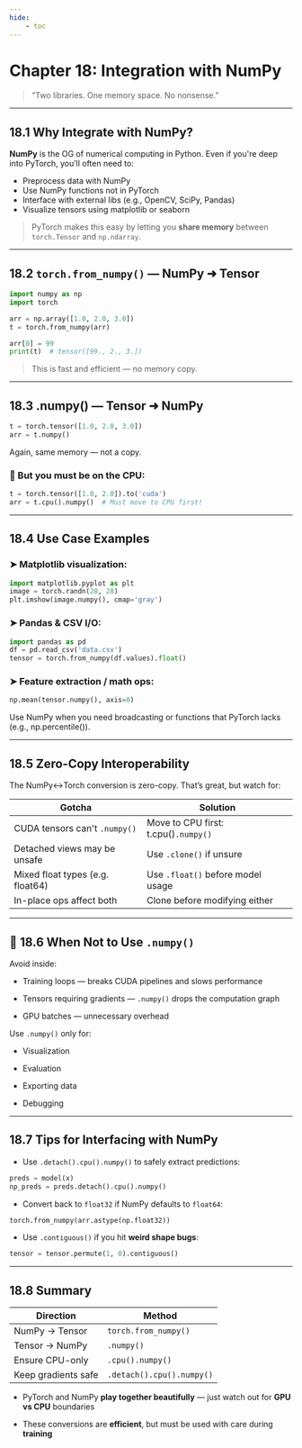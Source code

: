 ```yaml
---
hide:
    - toc
---
```


# Chapter 18: Integration with NumPy

> “Two libraries. One memory space. No nonsense.”

---

## 18.1 Why Integrate with NumPy?

**NumPy** is the OG of numerical computing in Python. Even if you're deep into PyTorch, you’ll often need to:

- Preprocess data with NumPy  
- Use NumPy functions not in PyTorch  
- Interface with external libs (e.g., OpenCV, SciPy, Pandas)  
- Visualize tensors using matplotlib or seaborn  

> PyTorch makes this easy by letting you **share memory** between `torch.Tensor` and `np.ndarray`.

---

## 18.2 `torch.from_numpy()` — NumPy ➜ Tensor

```python
import numpy as np
import torch

arr = np.array([1.0, 2.0, 3.0])
t = torch.from_numpy(arr)

arr[0] = 99
print(t)  # tensor([99., 2., 3.])
```
>  This is fast and efficient — no memory copy.

---

##  18.3 .numpy() — Tensor ➜ NumPy
```python
t = torch.tensor([1.0, 2.0, 3.0])
arr = t.numpy()
```
Again, same memory — not a copy.

### 🛑 But you must be on the CPU:
```python
t = torch.tensor([1.0, 2.0]).to('cuda')
arr = t.cpu().numpy()  # Must move to CPU first!
```

---

##  18.4 Use Case Examples

### ➤ Matplotlib visualization:
```python
import matplotlib.pyplot as plt
image = torch.randn(28, 28)
plt.imshow(image.numpy(), cmap='gray')
```
### ➤ Pandas & CSV I/O:
```python
import pandas as pd
df = pd.read_csv('data.csv')
tensor = torch.from_numpy(df.values).float()
```
### ➤ Feature extraction / math ops:
```python
np.mean(tensor.numpy(), axis=0)
```
Use NumPy when you need broadcasting or functions that PyTorch lacks (e.g., np.percentile()).


---

## 18.5 Zero-Copy Interoperability

The NumPy↔Torch conversion is zero-copy. That’s great, but watch for:

|Gotcha	                                |Solution                               |
|---------------------------------------|---------------------------------------|
|CUDA tensors can't `.numpy()`	        |Move to CPU first: t.cpu()`.numpy() `    |
|Detached views may be unsafe	        |Use `.clone()` if unsure                 |
|Mixed float types (e.g. float64)	    |Use `.float()` before model usage        |
|In-place ops affect both	            |Clone before modifying either          |


---

## 🚫 18.6 When Not to Use `.numpy()`

Avoid inside:

- Training loops — breaks CUDA pipelines and slows performance

- Tensors requiring gradients — `.numpy()` drops the computation graph

- GPU batches — unnecessary overhead

Use `.numpy()` only for:

- Visualization

- Evaluation

- Exporting data

- Debugging

---

## 18.7 Tips for Interfacing with NumPy

- Use `.detach().cpu().numpy()` to safely extract predictions:

```python
preds = model(x)
np_preds = preds.detach().cpu().numpy()
```

- Convert back to `float32` if NumPy defaults to `float64`:
```python
torch.from_numpy(arr.astype(np.float32))
```

- Use `.contiguous()` if you hit **weird shape bugs**:
```python
tensor = tensor.permute(1, 0).contiguous()
```

---

## 18.8 Summary

|Direction	                |Method                     |
|---------------------------|---------------------------|
|NumPy → Tensor	            |`torch.from_numpy()`         |
|Tensor → NumPy	            |`.numpy() `                  |
|Ensure CPU-only	        |`.cpu().numpy()`             |
|Keep gradients safe	    |`.detach().cpu().numpy()`    |

- PyTorch and NumPy **play together beautifully** — just watch out for **GPU vs CPU** boundaries

- These conversions are **efficient**, but must be used with care during **training**